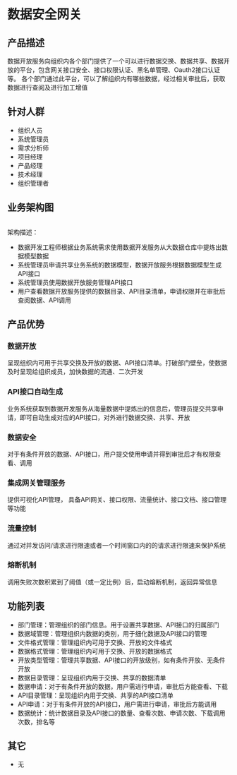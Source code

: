 # 数据安全网关

## 产品描述

数据开放服务向组织内各个部门提供了一个可以进行数据交换、数据共享、数据开放的平台，包含网关接口安全、接口权限认证、黑名单管理、Oauth2接口认证等。
各个部门通过此平台，可以了解组织内有哪些数据，经过相关审批后，获取数据进行查阅及进行加工增值

## 针对人群

- 组织人员
- 系统管理员
- 需求分析师
- 项目经理
- 产品经理
- 技术经理
- 组织管理者

## 业务架构图

<img :src="$withBase('/operation/dataopn-01.png')" >

架构描述：

- 数据开发工程师根据业务系统需求使用数据开发服务从大数据仓库中提炼出数据模型数据
- 系统管理员申请共享业务系统的数据模型，数据开放服务根据数据模型生成API接口
- 系统管理员使用数据开放服务管理API接口
- 用户查看数据开放服务提供的数据目录、API目录清单，申请权限并在审批后查阅数据、API调用

## 产品优势

### 数据开放

呈现组织内可用于共享交换及开放的数据、API接口清单。打破部门壁垒，使数据及时呈现给组织成员，加快数据的流通、二次开发

### API接口自动生成

业务系统获取到数据开发服务从海量数据中提炼出的信息后，管理员提交共享申请，即可自动生成对应的API接口，对外进行数据交换、共享、开放

### 数据安全

对于有条件开放的数据、API接口，用户提交使用申请并得到审批后才有权限查看、调用

### 集成网关管理服务

提供可视化API管理， 具备API网关、接口权限、流量统计、接口文档、接口管理等功能

### 流量控制

 通过对并发访问/请求进行限速或者一个时间窗口内的的请求进行限速来保护系统

### 熔断机制

调用失败次数积累到了阈值（或一定比例）后，启动熔断机制，返回异常信息

## 功能列表

- 部门管理：管理组织的部门信息。用于设置共享数据、API接口的归属部门
- 数据域管理：管理组织内数据的类别，用于细化数据及API接口的管理
- 文件格式管理：管理组织内可用于交换、开放的文件格式
- 数据格式管理：管理组织内可用于交换、开放的数据格式
- 开放类型管理：管理共享数据、API接口的开放级别，如有条件开放、无条件开放
- 数据目录管理：呈现组织内用于交换、共享的数据清单
- 数据申请：对于有条件开放的数据，用户需进行申请，审批后方能查看、下载
- API目录管理：呈现组织内用于交换、共享的API接口清单
- API申请：对于有条件开放的API接口，用户需进行申请，审批后方能调用
- 数据统计：统计数据目录及API接口的数量、查看次数、申请次数、下载调用次数，排名等

## 其它

- 无
